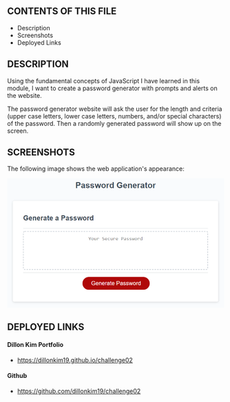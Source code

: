 CONTENTS OF THIS FILE
---------------------
  * Description
  * Screenshots
  * Deployed Links
  
DESCRIPTION
-----------
Using the fundamental concepts of JavaScript I have learned in this module, I want to create a password generator with prompts and alerts on the website. 

The password generator website will ask the user for the length and criteria (upper case letters, lower case letters, numbers, and/or special characters) of the password. Then a randomly generated password will show up on the screen. 

SCREENSHOTS
-----------
The following image shows the web application's appearance:

![Screenshot 1](./assets/03-javascript-homework-demo.png)


DEPLOYED LINKS
--------------

#### Dillon Kim Portfolio
* https://dillonkim19.github.io/challenge02

#### Github
* https://github.com/dillonkim19/challenge02